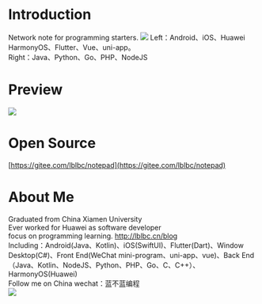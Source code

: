 # Introduction
Network note for programming starters.
![](https://img-blog.csdnimg.cn/faea1470ad3b4e8eba3b093d261d637d.png)
Left：Android、iOS、Huawei HarmonyOS、Flutter、Vue、uni-app。  
Right：Java、Python、Go、PHP、NodeJS


# Preview
![](https://img-blog.csdnimg.cn/1195bd3c584d4d2ca5071dd231e92e07.png)


# Open Source
[https://gitee.com/lblbc/notepad](https://gitee.com/lblbc/notepad)


# About Me
Graduated from China Xiamen University  
Ever worked for Huawei as software developer  
focus on programming learning. http://lblbc.cn/blog  
Including：Android(Java、Kotlin)、iOS(SwiftUI)、Flutter(Dart)、Window Desktop(C#)、Front End(WeChat mini-program、uni-app、vue)、Back End（Java、Kotlin、NodeJS、Python、PHP、Go、C、C++）、HarmonyOS(Huawei)  
Follow me on China wechat：蓝不蓝编程  
![](https://img-blog.csdnimg.cn/4c62bfb4cca540b1a26825f2b1a8af7e.png)
